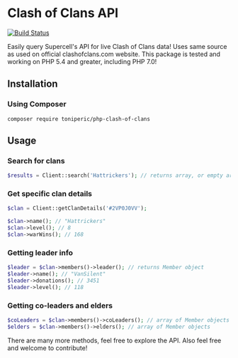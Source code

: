 # Clash of Clans API

[![Build Status](https://travis-ci.org/toniperic/php-clash-of-clans.svg?branch=master)](https://travis-ci.org/toniperic/php-clash-of-clans)

Easily query Supercell's API for live Clash of Clans data! Uses same source as used on official clashofclans.com website. This package is tested and working on PHP 5.4 and greater, including PHP 7.0!

## Installation
### Using Composer
```
composer require toniperic/php-clash-of-clans
```

## Usage
### Search for clans

```php
$results = Client::search('Hattrickers'); // returns array, or empty array if no matches
```

### Get specific clan details
```php
$clan = Client::getClanDetails('#2VP0J0VV');

$clan->name(); // "Hattrickers"
$clan->level(); // 8
$clan->warWins(); // 168
```

### Getting leader info
```php
$leader = $clan->members()->leader(); // returns Member object
$leader->name(); // "VanSilent"
$leader->donations(); // 3451
$leader->level(); // 118
```

### Getting co-leaders and elders
```php
$coLeaders = $clan->members()->coLeaders(); // array of Member objects
$elders = $clan->members()->elders(); // array of Member objects
```

There are many more methods, feel free to explore the API. Also feel free and welcome to contribute!
